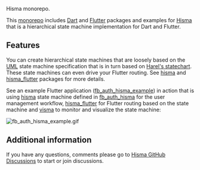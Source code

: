 Hisma monorepo.

This [monorepo](https://en.wikipedia.org/wiki/Monorepo) includes [Dart](https://dart.dev/) and [Flutter](https://flutter.dev/) packages and examples for [Hisma](packages/hisma/) that is a hierarchical state machine implementation for Dart and Flutter.

## Features

You can create hierarchical state machines that are loosely based on the [UML](https://www.omg.org/spec/UML/) state machine specification that is in turn based on [Harel's statechart](https://en.wikipedia.org/wiki/State_diagram#Harel_statechart). These state machines can even drive your Flutter routing. See [hisma](packages/hisma/) and [hisma_flutter](packages/hisma_flutter/) packages for more details.

See an example Flutter application ([fb_auth_hisma_example](examples/fb_auth_hisma_example/)) in action that is using [hisma](packages/hisma/) state machine defined in [fb_auth_hisma](packages/fb_auth_hisma/) for the user management workflow, [hisma_flutter](packages/hisma_flutter/) for Flutter routing based on the state machine and [visma](packages/visma/) to monitor and visualize the state machine:

![fb_auth_hisma_example.gif](examples/fb_auth_hisma_example/doc/resources/fb_auth_hisma_example.gif)

## Additional information

If you have any questions, comments please go to [Hisma GitHub Discussions](https://github.com/tamas-p/hisma/discussions) to start or join discussions.
